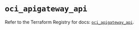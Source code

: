 # `oci_apigateway_api`

Refer to the Terraform Registry for docs: [`oci_apigateway_api`](https://registry.terraform.io/providers/oracle/oci/6.18.0/docs/resources/apigateway_api).
